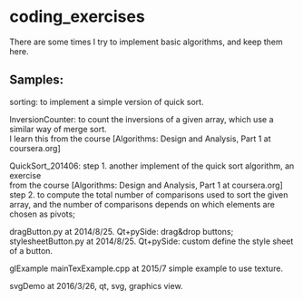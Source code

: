 coding_exercises
================

There are some times I try to implement basic algorithms, and keep them here. 


Samples: 
---- 
sorting: to implement a simple version of quick sort.   
       
InversionCounter: to count the inversions of a given array, which use a similar way of merge sort.   
I learn this from the course [Algorithms: Design and Analysis, Part 1 at coursera.org]    

QuickSort_201406: 
step 1. another implement of the quick sort algorithm, an exercise  
from the course [Algorithms: Design and Analysis, Part 1 at coursera.org]  
step 2. to compute the total number of comparisons used to sort the given  array, and the number of comparisons depends on which elements are chosen as pivots;

dragButton.py       at 2014/8/25. Qt+pySide: drag&drop buttons;     
stylesheetButton.py at 2014/8/25. Qt+pySide: custom define the style sheet of a button.         

glExample 
mainTexExample.cpp  at 2015/7 simple example to use texture. 
 
svgDemo at 2016/3/26, qt, svg, graphics view.      
                     

  
